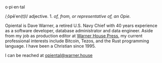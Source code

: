 
o·pi·en·tal

/ˌôpēˈen(t)l/ adjective. 1. _of, from, or representative of, an Opie._

Opiental is Dave Warner, a retired U.S. Navy Chief with 40 years experience as a software developer, database administrator and data engineer. 
Aside from my job as production editor at [Warner House Press](https://warner.house), my current professional interests include Bitcoin, Tezos, and the Rust programming language. I have been a Christian since 1995.

I can be reached at opiental@warner.house


<!---
opiental/opiental is a ✨ special ✨ repository because its `README.md` (this file) appears on your GitHub profile.
You can click the Preview link to take a look at your changes.
--->

